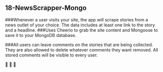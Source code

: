 ##  18-NewsScrapper-Mongo

###Whenever a user visits your site, the app will scrape stories from a news outlet of your choice. The data includes at least one link to the story and a headline.
###Uses Cheerio to grab the site content and Mongoose to save it to your MongoDB database.

###All users can leave comments on the stories that are being collected. They are also allowed to delete whatever comments they want removed. All stored comments will be visible to every user.


:newspaper: :newspaper: :newspaper:

